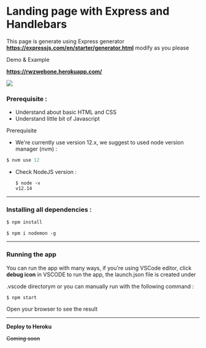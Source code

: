 



# Landing page with Express and Handlebars

This page is generate using Express generator **https://expressjs.com/en/starter/generator.html** modify as you please

Demo & Example

**https://rwzwebone.herokuapp.com/**

![](https://serving.photos.photobox.com/06050507f86d218972982af6226673d604a4849d5b3d24a5fa7f88d373909ad1761677fd.jpg)

### Prerequisite :

- Understand about basic HTML and CSS
- Understand little bit of Javascript

Prerequisite

-  We're currently use version 12.x, we suggest to used node version manager (nvm) :

  ```javascript
  $ nvm use 12
  ```

- Check NodeJS version :

  ```
  $ node -v
  v12.14
  ```

------

### Installing all dependencies :

```javascript
$ npm install
```

```
$ npm i nodemon -g 
```

------

### Running the app

You can run the app with many ways, if you're using VSCode editor, click **debug icon** in VSCODE to run the app, the launch.json file is created under 

.vscode directorym or you can manually run with the following command :

```
$ npm start
```

Open your browser to see the result

[](http://127.0.0.1:3000)

------

**Deploy to Heroku**

~~Coming soon~~
